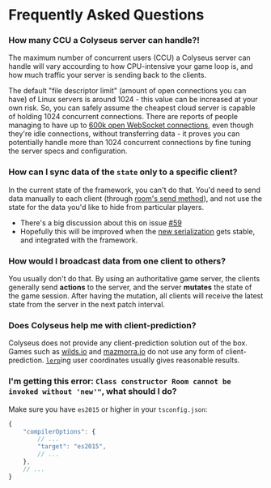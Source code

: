 # Frequently Asked Questions

### How many CCU a Colyseus server can handle?!

The maximum number of concurrent users (CCU) a Colyseus server can handle will vary accourding to how CPU-intensive your game loop is, and how much traffic your server is sending back to the clients.

The default "file descriptor limit" (amount of open connections you can have) of Linux servers is around 1024 - this value can be increased at your own risk. So, you can safely assume the cheapest cloud server is capable of holding 1024 concurrent connections. There are reports of people managing to have up to [600k open WebSocket connections](https://blog.jayway.com/2015/04/13/600k-concurrent-websocket-connections-on-aws-using-node-js/), even though they're idle connections, without transferring data - it proves you can potentially handle more than 1024 concurrent connections by fine tuning the server specs and configuration.


### How can I sync data of the `state` only to a specific client?

In the current state of the framework, you can't do that. You'd need to send data manually to each client (through [room's send method](/api-room/#send-client-message)), and not use the state for the data you'd like to hide from particular players.

- There's a big discussion about this on issue [#59](https://github.com/colyseus/colyseus/issues/59)
- Hopefully this will be improved when the [new serialization](https://github.com/colyseus/schema) gets stable, and integrated with the framework.

### How would I broadcast data from one client to others?

You usually don't do that. By using an authoritative game server, the clients generally send **actions** to the server, and the server **mutates** the state of the game session. After having the mutation, all clients will receive the latest state from the server in the next patch interval.

### Does Colyseus help me with client-prediction?

Colyseus does not provide any client-prediction solution out of the box. Games such as [wilds.io](http://wilds.io/) and [mazmorra.io](https://mazmorra.io/) do not use any form of client-prediction. [`lerp`](http://gamestd.io/mathf/globals.html#lerp)ing user coordinates usually gives reasonable results.

### I'm getting this error: `Class constructor Room cannot be invoked without 'new'"`, what should I do?

Make sure you have `es2015` or higher in your `tsconfig.json`:

```javascript
{
    "compilerOptions": {
        // ...
        "target": "es2015",
        // ...
    },
    // ...
}
```
